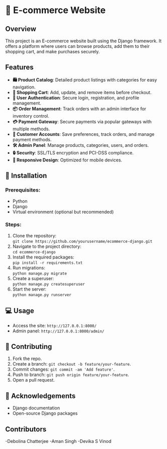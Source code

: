 
# 🛒 E-commerce Website

## Overview

This project is an E-commerce website built using the Django framework. It offers a platform where users can browse products, add them to their shopping cart, and make purchases securely.

## Features

- **🛍️ Product Catalog**: Detailed product listings with categories for easy navigation.
- **🛒 Shopping Cart**: Add, update, and remove items before checkout.
- **🔐 User Authentication**: Secure login, registration, and profile management.
- **📦 Order Management**: Track orders with an admin interface for inventory control.
- **💳 Payment Gateway**: Secure payments via popular gateways with multiple methods.
- **👤 Customer Accounts**: Save preferences, track orders, and manage payment methods.
- **🛠️ Admin Panel**: Manage products, categories, users, and orders.
- **🔒 Security**: SSL/TLS encryption and PCI-DSS compliance.
- **📱 Responsive Design**: Optimized for mobile devices.


## 🚀 Installation

### Prerequisites:
- Python 
- Django 
- Virtual environment (optional but recommended)

### Steps:
1. Clone the repository:  
   `git clone https://github.com/yourusername/ecommerce-django.git`
2. Navigate to the project directory:  
   `cd ecommerce-django`
3. Install the required packages:  
   `pip install -r requirements.txt`
4. Run migrations:  
   `python manage.py migrate`
5. Create a superuser:  
   `python manage.py createsuperuser`
6. Start the server:  
   `python manage.py runserver`

## 💻 Usage

- Access the site: `http://127.0.0.1:8000/`
- Admin panel: `http://127.0.0.1:8000/admin/`

## 🤝 Contributing

1. Fork the repo.
2. Create a branch: `git checkout -b feature/your-feature`.
3. Commit changes: `git commit -am 'Add feature'`.
4. Push to branch: `git push origin feature/your-feature`.
5. Open a pull request.

## 🙏 Acknowledgements

- Django documentation
- Open-source Django packages

## Contributors 

-Debolina Chatterjee
-Aman Singh
-Devika S Vinod
